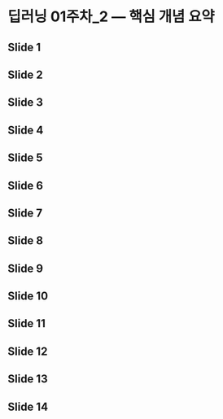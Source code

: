 # 딥러닝 01주차_2 — 핵심 개념 요약


## Slide 1


## Slide 2


## Slide 3


## Slide 4


## Slide 5


## Slide 6


## Slide 7


## Slide 8


## Slide 9


## Slide 10


## Slide 11


## Slide 12


## Slide 13


## Slide 14